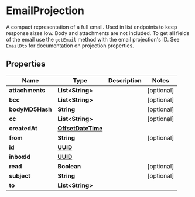 

# EmailProjection

A compact representation of a full email. Used in list endpoints to keep response sizes low. Body and attachments are not included. To get all fields of the email use the `getEmail` method with the email projection's ID. See `EmailDto` for documentation on projection properties.
## Properties

Name | Type | Description | Notes
------------ | ------------- | ------------- | -------------
**attachments** | **List&lt;String&gt;** |  |  [optional]
**bcc** | **List&lt;String&gt;** |  |  [optional]
**bodyMD5Hash** | **String** |  |  [optional]
**cc** | **List&lt;String&gt;** |  |  [optional]
**createdAt** | [**OffsetDateTime**](OffsetDateTime.md) |  | 
**from** | **String** |  |  [optional]
**id** | [**UUID**](UUID.md) |  | 
**inboxId** | [**UUID**](UUID.md) |  | 
**read** | **Boolean** |  |  [optional]
**subject** | **String** |  |  [optional]
**to** | **List&lt;String&gt;** |  | 



